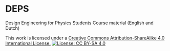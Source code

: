 # DEPS
Design Engineering for Physics Students Course material (English and Dutch)

This work is licensed under a [Creative Commons Attribution-ShareAlike 4.0 International License.](http://creativecommons.org/licenses/by-sa/4.0/)
[![License: CC BY-SA 4.0](https://licensebuttons.net/l/by-sa/4.0/80x15.png)](https://creativecommons.org/licenses/by-sa/4.0/)
